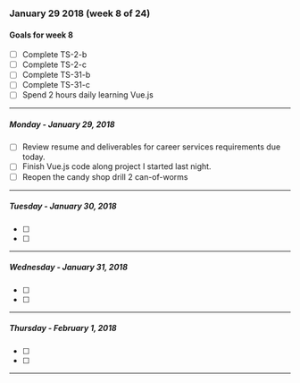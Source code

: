 ### January 29 2018 (week 8 of 24)

#### Goals for week 8
  - [ ] Complete TS-2-b
  - [ ] Complete TS-2-c
  - [ ] Complete TS-31-b
  - [ ] Complete TS-31-c
  - [ ] Spend 2 hours daily learning Vue.js
-------
##### Monday - January 29, 2018
- [ ] Review resume and deliverables for career services requirements due today.
- [ ] Finish Vue.js code along project I started last night.
- [ ] Reopen the candy shop drill 2 can-of-worms
-------
##### Tuesday - January 30, 2018
- [ ]
- [ ]
-------
##### Wednesday - January 31, 2018
- [ ]
- [ ]
-------
##### Thursday - February 1, 2018
- [ ]
- [ ]
-------
